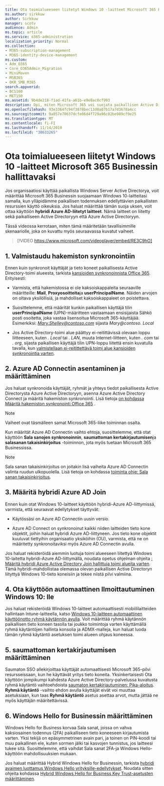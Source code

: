 ```yaml
---
title: Ota toimialueeseen liitetyt Windows 10 -laitteet Microsoft 365 Businessin hallittavaksi
ms.author: sirkkuw
author: Sirkkuw
manager: scotv
audience: Admin
ms.topic: article
ms.service: o365-administration
localization_priority: Normal
ms.collection:
- M365-subscription-management
- M365-identity-device-management
ms.custom:
- Adm_O365
- Core_O365Admin_Migration
- MiniMaven
- MSB365
- OKR_SMB_M365
search.appverid:
- BCS160
- MET150
ms.assetid: 9b4de218-f1ad-41fa-a61b-e9e8ac0cf993
description: Opi, miten Microsoft 365 voi suojata paikallisen Active Directoryn liittyneen Windows 10-laitteisiin.
ms.openlocfilehash: 93e3364fc94f3878bec13d0a87b17a7d3678a4cc
ms.sourcegitcommit: 9a057e70637dcfe06d4f729a96c02be989cf9e25
ms.translationtype: MT
ms.contentlocale: fi-FI
ms.lasthandoff: 11/14/2019
ms.locfileid: "38633265"
---
```

# <a name="enable-domain-joined-windows-10-devices-to-be-managed-by-microsoft-365-business"></a>Ota toimialueeseen liitetyt Windows 10 -laitteet Microsoft 365 Businessin hallittavaksi

Jos organisaatiosi käyttää paikallista Windows Server Active Directorya, voit määrittää Microsoft 365 Businessin suojaamaan Windows 10-laitteitasi samalla, kun ylläpidämme paikallisen todennuksen edellyttävien paikallisten resurssien käyttö oikeuksia.
Jos haluat määrittää tämän suoja uksen, voit ottaa käyttöön **hybridi Azure AD-liitetyt laitteet**. Nämä laitteet on liitetty sekä paikalliseen Active Directoryyn että Azure Active Directoryyn.

Tässä videossa kerrotaan, miten tämä määritetään tavallisimmille skenaariolle, joka on kuvattu myös seuraavassa kuvatut vaiheet.

> [!VIDEO https://www.microsoft.com/videoplayer/embed/RE3C9hO]
  

## <a name="1-prepare-for-directory-synchronization"></a>1. Valmistaudu hakemiston synkronointiin 

Ennen kuin synkronoit käyttäjät ja tieto koneet paikallisesta Active Directory-toimi alueesta, tarkista [kansioiden synkronoinnista Office 365](https://docs.microsoft.com/office365/enterprise/prepare-for-directory-synchronization). Erityisesti:

   - Varmista, että hakemistossa ei ole kaksoiskappaleita seuraaville määritteille: **Mail**, **Proxyosoitteita**ja **userPrincipalName**. Näiden arvojen on oltava yksilöllisiä, ja mahdolliset kaksoiskappaleet on poistettava.
   
   - Suosittelemme, että määrität kunkin paikallisen käyttäjä tilin **userPrincipalName** (UPN)-määritteen vastaamaan ensisijaista Sähkö posti osoitetta, joka vastaa lisensoitua Microsoft 365-käyttäjää. Esimerkiksi: *Mary.Shelley@contoso.com* sijasta *Mary@contoso. Local*
   
   - Jos Active Directory-toimi alue päättyy ei-reitittävissä olevaan loppu liitteeseen, kuten *. Local* tai *. LAN*, muuta Internet-liitteen, kuten *. com* tai *. org*, sijasta paikallisen käyttäjä tilin UPN-loppu liitettä ensin kuvatulla tavalla, kun [valmistellaan ei-reitittettävä toimi alue kansioiden synkronointia varten](https://docs.microsoft.com/office365/enterprise/prepare-a-non-routable-domain-for-directory-synchronization). 

## <a name="2-install-and-configure-azure-ad-connect"></a>2. Azure AD Connectin asentaminen ja määrittäminen

Jos haluat synkronoida käyttäjät, ryhmät ja yhteys tiedot paikallisesta Active Directorysta Azure Active Directoryyn, asenna Azure Active Directory Connect ja määritä hakemiston synkronointi. Lisä tietoja [on kohdassa Määritä hakemiston synkronointi Office 365](https://support.office.com/article/1b3b5318-6977-42ed-b5c7-96fa74b08846) .

> [!NOTE]
> Vaiheet ovat täsmälleen samat Microsoft 365-liike toiminnan osalta. 

Kun määrität Azure AD Connectin vaihto ehtoja, suosittelemme, että otat käyttöön **Sala sanojen synkronoinnin**, **saumattoman kertakirjautumisen**ja **salasanan takaisinkirjoitus** -toiminnon, jota myös tuetaan Microsoft 365 Businessissa.

> [!NOTE]
> Sala sanan takaisinkirjoitus on joitakin lisä vaiheita Azure AD Connectin valinta ruudun ulkopuolella. Lisä tietoja on kohdassa [toiminta ohje: Sala sanan takaisinkirjoitus](https://docs.microsoft.com/azure/active-directory/authentication/howto-sspr-writeback). 

## <a name="3-configure-hybrid-azure-ad-join"></a>3. Määritä hybridi Azure AD Join

Ennen kuin otat Windows 10-laitteet käyttöön hybridi-Azure AD-liittymissä, varmista, että seuraavat edellytykset täyttyvät:

   - Käytössäsi on Azure AD Connectin uusin versio.

   - Azure AD Connect on synkronoinut kaikki niiden laitteiden tieto kone objektit, joihin haluat hybridi Azure AD-liittyneen. Jos tieto kone objektit kuuluvat tiettyihin organisaatio yksiköihin (OU), varmista, että ne on määritetty synkronoitaviksi myös Azure AD Connectin avulla.

Jos haluat rekisteröidä aiemmin luotuja toimi alueeseen liitettyä Windows 10-laitetta hybridi-Azure AD-liittymällä, noudata opetus ohjelman ohjeita [: Määritä hybridi Azure Active Directory Join hallittuja toimi alueita varten](https://docs.microsoft.com/azure/active-directory/devices/hybrid-azuread-join-managed-domains#configure-hybrid-azure-ad-join). Tämä hybridi-mahdollistaa olemassa olevan paikallisen Active Directoryn liityttyä Windows 10-tieto koneisiin ja tekee niistä pilvi valmiina.
    
## <a name="4-enable-automatic-enrollment-for-windows-10"></a>4. Ota käyttöön automaattinen Ilmoittautuminen Windows 10: lle

 Jos haluat rekisteröidä Windows 10-laitteet automaattisesti mobiililaitteiden hallintaan Intune-laitteella, katso [Windows 10-laitteen automaattinen käyttöönotto ryhmä käytännön avulla](https://docs.microsoft.com/windows/client-management/mdm/enroll-a-windows-10-device-automatically-using-group-policy). Voit määrittää ryhmä käytännön paikallisen tieto koneen tasolla tai joukko toimintoja varten käyttämällä ryhmä käytäntöjen hallinta konsolia ja ADMX-malleja, kun haluat luoda tämän ryhmä käytäntö asetuksen toimi alueen ohjaus koneessa.

## <a name="5-configure-seamless-single-sign-on"></a>5. saumattoman kertakirjautumisen määrittäminen

  Saumaton SSO allekirjoittaa käyttäjät automaattisesti Microsoft 365-pilvi resursseissaan, kun he käyttävät yritys tieto koneita. Yksinkertaisesti Ota käyttöön jompikumpi kahdesta Azure Active Directory-palvelussa kuvatusta ryhmä käytäntö vaihtoehdoista [saumaton kertakirjautuminen: Pika-aloitus](https://docs.microsoft.com/azure/active-directory/hybrid/how-to-connect-sso-quick-start#step-2-enable-the-feature). **Ryhmä käytäntö** -vaihto ehdon avulla käyttäjät eivät voi muuttaa asetuksiaan, kun taas **Ryhmä käytäntö** asetus asettaa arvot, mutta jättää ne myös käyttäjän määritettävissä.

## <a name="6-set-up-windows-hello-for-business"></a>6. Windows Hello for Businessin määrittäminen

 Windows Hello for Business korvaa Sala sanat, joissa on vahva kaksiosainen todennus (2FA) paikalliseen tieto koneeseen kirjautumista varten. Yksi tekijä on epäsymmetrinen avain pari, ja toinen on PIN-koodi tai muu paikallinen ele, kuten sormen jälki tai kasvojen tunnistus, jos laitteesi tukee sitä. Suosittelemme, että vaihdat Sala sanat 2FA-ja Windows Hello-käyttöön mahdollisuuksien mukaan.

Jos haluat määrittää Hybrid Windows Hello for Businessin, tarkista [hybridi avaimen luottamus Windows Hello yrityksille-edellytykset](https://docs.microsoft.com/windows/security/identity-protection/hello-for-business/hello-hybrid-key-trust-prereqs). Noudata sitten ohjeita kohdassa [Hybrid Windows Hello for Business Key Trust-asetusten määrittäminen](https://docs.microsoft.com/windows/security/identity-protection/hello-for-business/hello-hybrid-key-whfb-settings). 
